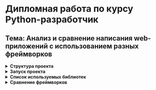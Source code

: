 # Дипломная работа по курсу Python-разработчик
## Тема: Анализ и сравнение написания web-приложений с использованием разных фреймворков


<details><summary><b>Структура проекта</b></summary>
  
## Django:

![django](https://github.com/user-attachments/assets/d8d08c8b-d635-4b78-a42e-fc4fa4ffa1b2)

## FastApi

![FastApi](https://github.com/user-attachments/assets/606a0251-251a-4b23-8441-6a45ba3ea4b8)
![Fastapi2](https://github.com/user-attachments/assets/c567ca27-33c8-46b4-b362-96b5e5024934)

## Flask

![flask](https://github.com/user-attachments/assets/9912d2d2-a91c-43c6-a10e-6b9004208e63)
</details>

<details><summary><b>Запуск проекта</b></summary>

Для запуска проекта необходимо сначало клонировать репозиторий, для этого в терминале используем команду:

```python
git clone <ссылка на репозиторий>
```

Дальше необъодимо создать и активировать виртуальное окружении в корневой директории проекта:

```python
python -m venv venv
```
```python
venv/Scripts/activate
```

Перед запуском проекта необходимо установить зависимости, для этого в терминале прописываем команду:

```python
pip install -r requirements.txt
```

## Запуска проекта Django

Откройте териминал и введите в нём команду: 

` cd myapp `

После ввода данной команды, вы попадёте в рабочую директорию проекта "myapp"

Для запуска проекта так же в терминале прописываем команду:

`python manage.py runserver`

После чего переходим по запущенному локальному серверу(http://127.0.0.1:8000/):

![runserver](https://github.com/user-attachments/assets/06474ff3-1e4f-4c71-96e0-c7f077301cb3)

Для остановки работы сервера в терминале нажмите сочетание клавишь `Ctrl + C`

## Запуск проекта FastApi

Для начало нужно вернуться в исходный каталок(если изначально запускали проект на Django), для этого в терминале прописывает команду:

`cd ..`

Чтобы запустить приложение в терминале прописываем следующую команду:

`python -m uvicorn FastApi.main:app`

![run fastapi](https://github.com/user-attachments/assets/a389d463-0a39-44bc-9761-ded03071ea98)

Для остановки работы сервера в терминале нажмите сочетание клавишь `Ctrl + C`

## Запуск проекта Flask

Перейдите в проект Flask. Далее найдите файл `main.py` и откройте его. Для запуска приложение, если вы используете Pycharm можете нажать сочетание клавишь `Shift + F10` или воспользоваться значком запуска, который находится на верху в правой области:

![значок запуска](https://github.com/user-attachments/assets/00d4a6be-99c8-44f9-912c-65ce4e7fc7dd)

Для остановки работы сервера можно использовать комбинацию клавишь `Ctrl + F2` или же воспользоваться значком остановки работы приложения:

![стоп](https://github.com/user-attachments/assets/58df43f7-07c0-4ee2-8f7e-2a9bd260c541)

</details>

<details><summary><b>Список используемых библиотек</b></summary>
  
* annotated-types==0.7.0
  
* anyio==4.7.0
 
* asgiref==3.8.1
 
* bcrypt==4.2.1
 
* blinker==1.9.0

* charset-normalizer==3.4.0
 
* click==8.1.7
 
* cloudpickle==3.1.0
 
* colorama==0.4.6
 
* dask-expr==1.1.21
 
* Django==5.1.4
 
* dnspython==2.7.0
 
* email_validator==2.2.0
 
* exceptiongroup==1.2.2
 
* fastapi==0.115.6
 
* fastapi-pagination==0.12.34
 
* filelock==3.16.1
 
* Flask==3.1.0
 
* flask-paginate==2024.4.12
 
* Flask-SQLAlchemy==3.1.1
 
* Flask-WTF==1.2.2
 
* greenlet==3.1.1
 
* h11==0.14.0
 
* huggingface-hub==0.27.0
 
* idna==3.10
 
* importlib_metadata==8.5.0
 
* itsdangerous==2.2.0
 
* Jinja2==3.1.4
 
* joblib==1.4.2
 
* locket==1.0.0
 
* MarkupSafe==3.0.2
 
* mpmath==1.3.0
 
* networkx==3.4.2
 
* numpy==2.2.1
 
* packaging==24.2
 
* pandas==2.2.3
 
* partd==1.4.2
 
* passlib==1.7.4
 
* pillow==11.0.0
 
* psutil==6.1.1
 
* pyarrow==18.1.0
 
* pydantic==2.10.4
 
* pydantic_core==2.27.2
 
* python-multipart==0.0.20
 
* PyYAML==6.0.2
 
* requests==2.32.3
 
* safetensors==0.4.5
 
* scikit-learn==1.6.0
 
* scipy==1.14.1
 
* sentence-transformers==3.3.1
 
* six==1.17.0
 
* sniffio==1.3.1
 
* SQLAlchemy==2.0.36
 
* sqlparse==0.5.3
 
* starlette==0.41.3
 
* swifter==1.4.0
 
* sympy==1.13.1
 
* threadpoolctl==3.5.0
 
* tokenizers==0.21.0
 
* toolz==1.0.0
 
* torch==2.5.1
 
* tqdm==4.67.1
 
* transformers==4.47.1
 
* typing_extensions==4.12.2
 
* tzdata==2024.2
 
* urllib3==2.3.0
 
* uvicorn==0.34.0
 
* Werkzeug==3.1.3
 
* WTForms==3.2.1
 
* zipp==3.21.0

</details>

<details><summary><b>Сравнение фреймворков</b></summary>

Харакреристики | Django                                                                   | Fastapi                                                                | Flask
--- |--------------------------------------------------------------------------|------------------------------------------------------------------------| --- 
Тип фреймворка: | Полноценный фреймворк                                                    | Микрофреймворк(асинхронный)                                            | Микрофреймворк
Назначение: | Разработка сложных веб-приложений с большим количеством встроенных функций | Разработка API (RESTful, GraphQL) с высокой производительностью        | Разработка небольших приложений и API
Производительность: | Средняя(синхронный)                                                      | Высокая(асинхронный)                                                   | Средняя(синхронный)
Встроенные ф-ии: | ORM, админка, аутентификация, шаблонизация и многое другое               | Минимальное кол-во встроенных функции(например Pydantic для валидации) | Минимальное кол-во встроенных функций, расширяемость через плагины
ORM: | Встроенная ORM                                                           | Нет(можно использовать SQLAlchamy)                                     | Нет(можно использовать SQLAlchemy)
Шаблонизация: | Встроенная                                                               | Нет(но можно использовать Jinja2                                       | Встроенная(Jinja2)
Поддержка API: | Rest Fraemwork для API                                                   | Встроенная поддержка REST и GraphQl                                    | Нет, но можно использовать расширения
Сообщество: | Очень большое                                                            | Быстро растущее                                                        | Большое
Простота изучения: | Высокая из-за большого кол-ва конфигураций| Легко изучаймая                                                        | Легко изучаймая
Документация: | Очень подробная | Хорошая                                                                | Хорошая
Использование: | Крупные проекты, соц. сети | Микросервисы, API, высоконагруженные системы                           | Небольшие проекты, прототипы, API
Безопасность: | Встроенная(очень хорошая) | Встроенная(хорошая)                                                    | Встроенная(требуется большинство функций реализовывать самостоятельно)

## Заключение:
Каждый из фреймворков имеет свои сильные и слабые стороны. Django подходит для сложных и масштабируемых проектов с высокими требованиями к безопасности. Flask идеален для небольших приложений и прототипов. FastAPI демонстрирует высочайшую производительность и является предпочтительным выбором для создания API.
